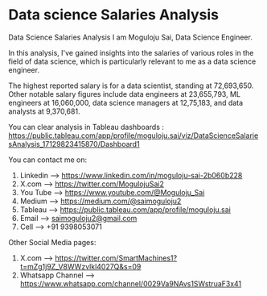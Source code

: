 # Data science Salaries Analysis
Data Science Salaries Analysis
I am Moguloju Sai, Data Science Engineer.

In this analysis, I've gained insights into the salaries of various roles in the field of data science, which is particularly relevant to me as a data science engineer.

The highest reported salary is for a data scientist, standing at 72,693,650. Other notable salary figures include data engineers at 23,655,793, ML engineers at 16,060,000, data science managers at 12,75,183, and data analysts at 9,370,681.

You can clear analysis in Tableau dashboards : https://public.tableau.com/app/profile/moguloju.sai/viz/DataScienceSalariesAnalysis_17129823415870/Dashboard1


You can contact me on:
1. Linkedin --> https://www.linkedin.com/in/moguloju-sai-2b060b228
2. X.com --> https://twitter.com/MogulojuSai2
3. You Tube --> https://www.youtube.com/@Moguloju_Sai
4. Medium --> https://medium.com/@saimoguloju2
5. Tableau --> https://public.tableau.com/app/profile/moguloju.sai
6. Email --> saimoguloju2@gmail.com
7. Cell --> +91 9398053071

Other Social Media pages:
1. X.com --> https://twitter.com/SmartMachines1?t=mZg1j9Z_V8WWzvlkl4027Q&s=09
2. Whatsapp Channel --> https://www.whatsapp.com/channel/0029Va9NAvs1SWstruaF3x41



